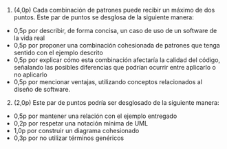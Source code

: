 1. (4,0p) Cada combinación de patrones puede recibir un máximo de dos puntos. Este par de puntos se desglosa de la siguiente manera:
  * 0,5p por describir, de forma concisa, un caso de uso de un software de la vida real
  * 0,5p por proponer una combinación cohesionada de patrones que tenga sentido con el ejemplo descrito
  * 0,5p por explicar cómo esta combinación afectaría la calidad del código, señalando las posibles diferencias que podrían ocurrir entre aplicarlo o no aplicarlo
  * 0,5p por mencionar ventajas, utilizando conceptos relacionados al diseño de software.

2. (2,0p) Este par de puntos podría ser desglosado de la siguiente manera:
  * 0,5p por mantener una relación con el ejemplo entregado
  * 0,2p por respetar una notación mínima de UML
  * 1,0p por construir un diagrama cohesionado
  * 0,3p por no utilizar términos genéricos
